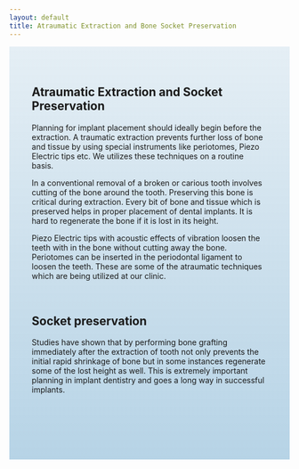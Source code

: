 ```yaml
---
layout: default
title: Atraumatic Extraction and Bone Socket Preservation
---
```


<div class="row">

<div class="col-xs-12 col-sm-12  primary_color text-light featured-text no-gutters">
<div class=" col-md-12" style="background: linear-gradient( rgba(17,113,175,0.1), rgba(17,113,175,0.3) ), url() center; padding: 8%;">



<h2><span class="mw-headline" id="Atraumatic_Extraction_and_Socket_Preservation">Atraumatic Extraction and Socket Preservation</span></h2>
<p>Planning for implant placement should ideally begin before the extraction. A traumatic extraction prevents further loss of bone and tissue by using special instruments like periotomes, Piezo Electric tips etc. We utilizes these techniques on a routine basis.
</p><p>In a conventional removal of a broken or carious tooth involves cutting of the bone around the tooth. Preserving this bone is critical during extraction. Every bit of bone and tissue which is preserved helps in proper placement of dental implants. It is hard to regenerate the bone if it is lost in its height.
</p><p>Piezo Electric tips with acoustic effects of vibration loosen the teeth with in the bone without cutting away the bone.  Periotomes can be inserted in the periodontal ligament to loosen the teeth. These are some of the atraumatic techniques which are being utilized at our clinic.
</p><p><br />
</p>
<h2><span class="mw-headline" id="Socket_preservation">Socket preservation</span></h2>
<p>Studies have shown that by performing bone grafting immediately after the extraction of tooth not only prevents the initial rapid shrinkage of bone but in some instances regenerate some of the lost height as well. This is extremely important planning in implant dentistry and goes a long way in successful implants.
</p><p><br /> 
</p><p><br />
</p>